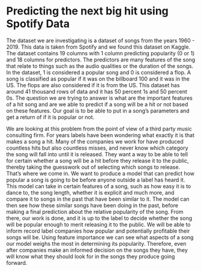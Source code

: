 # Predicting the next big hit using Spotify Data

The dataset we are investigating is a dataset of songs from the years 1960 - 2019. This data is taken from Spotify and we found this dataset on Kaggle. The dataset contains 19 columns with 1 column predicting popularity (0 or 1) and 18 columns for predictors. The predictors are many features of the song that relate to things such as the audio qualities or the duration of the songs. In the dataset, 1 is considered a popular song and 0 is considered a flop. A song is classified as popular if it was on the billboard 100 and it was in the US. The flops are also considered if it is from the US. This dataset has around 41 thousand rows of data and it has 50 percent 1s and 50 percent 0s.
The question we are trying to answer is what are the important features of a hit song and are we able to predict if a song will be a hit or not based on these features. Our goal is to be able to put in a song’s parameters and get a return of if it is popular or not.

We are looking at this problem from the point of view of a third party music consulting firm. For years labels have been wondering what exactly it is that makes a song a hit. Many of the companies we work for have produced countless hits but also countless misses, and never know which category the song will fall into until it is released. They want a way to be able to tell for certain whether a song will be a hit before they release it to the public, thereby taking the guesswork out of selecting which songs to release.
That’s where we come in. We want to produce a model that can predict how popular a song is going to be before anyone outside a label has heard it. This model can take in certain features of a song, such as how easy it is to dance to, the song length, whether it is explicit and much more, and compare it to songs in the past that have been similar to it. The model can then see how these similar songs have been doing in the past, before making a final prediction about the relative popularity of the song. From there, our work is done, and it is up to the label to decide whether the song will be popular enough to merit releasing it to the public.
We will be able to inform record label companies how popular and potentially profitable their songs will be. Using feature importance we can see what aspects of a song our model weighs the most in determining its
popularity. Therefore, even after companies make an informed decision on the songs they have, they will know what they should look for in the songs they produce going forward.
